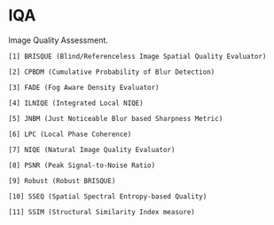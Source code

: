 # IQA
Image Quality Assessment.
```
[1] BRISQUE (Blind/Referenceless Image Spatial Quality Evaluator)
```
```
[2] CPBDM (Cumulative Probability of Blur Detection)
```
```
[3] FADE (Fog Aware Density Evaluator)
```
```
[4] ILNIQE (Integrated Local NIQE)
```
```
[5] JNBM (Just Noticeable Blur based Sharpness Metric)
```
```
[6] LPC (Local Phase Coherence)
```
```
[7] NIQE (Natural Image Quality Evaluator)
```
```
[8] PSNR (Peak Signal-to-Noise Ratio)
```
```
[9] Robust (Robust BRISQUE)
```
```
[10] SSEQ (Spatial Spectral Entropy-based Quality)
```
```
[11] SSIM (Structural Similarity Index measure)
```
